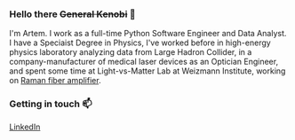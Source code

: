### Hello there ~~General Kenobi~~ 👋

<!--
**zzappa/zzappa** is a ✨ _special_ ✨ repository because its `README.md` (this file) appears on your GitHub profile.

Here are some ideas to get you started:

- 🔭 I’m currently working on ...
- 🌱 I’m currently learning ...
- 👯 I’m looking to collaborate on ...
- 🤔 I’m looking for help with ...
- 💬 Ask me about ...
- 📫 How to reach me: ...
- 😄 Pronouns: ...
- ⚡ Fun fact: ...
-->
I'm Artem. I work as a full-time Python Software Engineer and Data Analyst. I have a Speciaist Degree in Physics, I've worked before in high-energy physics laboratory analyzing data from Large Hadron Collider, in a company-manufacturer of medical laser devices as an Optician Engineer, and spent some time at Light-vs-Matter Lab at Weizmann Institute, working on [Raman fiber amplifier](https://www.osapublishing.org/oe/abstract.cfm?uri=oe-28-22-32738).

### Getting in touch 📫
[LinkedIn](https://www.linkedin.com/in/artemgo/)
